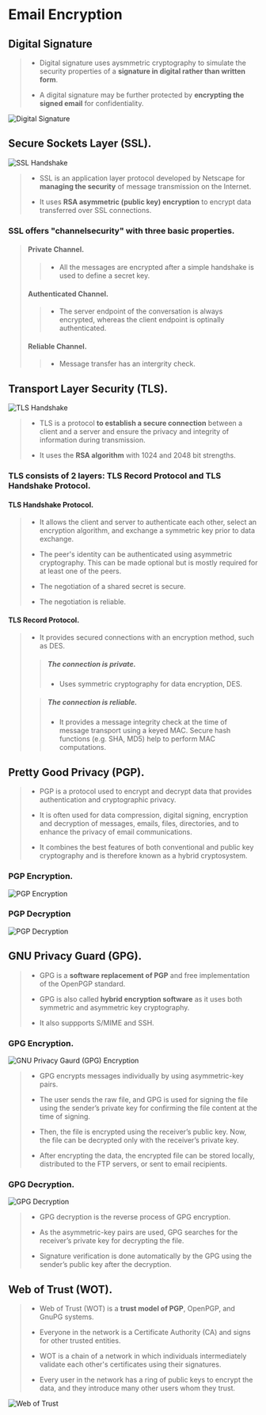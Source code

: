# Email Encryption

## Digital Signature
>
> - Digital signature uses aysmmetric cryptography to simulate the security properties of a **signature in digital rather than written form**. 
>
> - A digital signature may be further protected by **encrypting the signed email** for confidentiality. 

![Digital Signature](/Cryptography/Email-Encryption/images/Digital-Signature.png) 


## Secure Sockets Layer (SSL).

![SSL Handshake](/Cryptography/Email-Encryption/images/SSL.png) 

>
> - SSL is an application layer protocol developed by Netscape for **managing the security** of message transmission on the Internet. 
>
> - It uses **RSA asymmetric (public key) encryption** to encrypt data transferred over SSL connections. 
> 
### SSL offers "channelsecurity" with three basic properties. 
>
> #### Private Channel. 
>
>> - All the messages are encrypted after a simple handshake is used to define a secret key. 
>
> #### Authenticated Channel. 
>
>> - The server endpoint of the conversation is always encrypted, whereas the client endpoint is optinally authenticated. 
>
> #### Reliable Channel. 
> 
>> - Message transfer has an intergrity check. 


## Transport Layer Security (TLS). 

![TLS Handshake](/Cryptography/Email-Encryption/images/TLS.png) 

>
> - TLS is a protocol **to establish a secure connection** between a client and a server and ensure the privacy and integrity of information during transmission. 
>
> - It uses the **RSA algorithm** with 1024 and 2048 bit strengths. 

### TLS consists of 2 layers: TLS Record Protocol and TLS Handshake Protocol. 

#### TLS Handshake Protocol. 
>
> - It allows the client and server to authenticate each other, select an encryption algorithm, and exchange a symmetric key prior to data exchange. 
>
> - The peer's identity can be authenticated using asymmetric cryptography. This can be made optional but is mostly required for at least one of the peers. 
>
> - The negotiation of a shared secret is secure. 
> 
> - The negotiation is reliable. 

#### TLS Record Protocol. 
> 
> - It provides secured connections with an encryption method, such as DES. 
>
>> ##### The connection is private. 
>>
>> - Uses symmetric cryptography for data encryption, DES. 
>
>> ##### The connection is reliable. 
>>
>> - It provides a message integrity check at the time of message transport using a keyed MAC. Secure hash functions (e.g. SHA, MD5) help to perform MAC computations. 


## Pretty Good Privacy (PGP). 

> - PGP is a protocol used to encrypt and decrypt data that provides authentication and cryptographic privacy. 
>
> - It is often used for data compression, digital signing, encryption and decryption of messages, emails, files, directories, and to enhance the privacy of email communications. 
>
> - It combines the best features of both conventional and public key cryptography and is therefore known as a hybrid cryptosystem.

### PGP Encryption.  

![PGP Encryption](/Cryptography/Email-Encryption/images/PGP.png) 

### PGP Decryption

![PGP Decryption](/Cryptography/Email-Encryption/images/PGP-decryption.png) 


## GNU Privacy Guard (GPG). 

> - GPG is a **software replacement of PGP** and free implementation of the OpenPGP standard. 
>
> - GPG is also called **hybrid encryption software** as it uses both symmetric and asymmetric key cryptography. 
>
> - It also suppports S/MIME and SSH. 

### GPG Encryption.

![GNU Privacy Gaurd (GPG) Encryption](/Crpytography/Email-Encryption/images/GPG-Encryption.png)  

> - GPG encrypts messages individually by using asymmetric-key pairs. 
>
> - The user sends the raw file, and GPG is used for signing the file using the sender’s private key for confirming the file content at the time of signing. 
>
> - Then, the file is encrypted using the receiver’s public key. Now, the file can be decrypted only with the receiver’s private key. 
>
> - After encrypting the data, the encrypted file can be stored locally, distributed to the FTP servers, or sent to email recipients. 

### GPG Decryption. 

![GPG Decryption](/Cryptography/Email-Encryption/images/GPG-Decryption.png) 

> - GPG decryption is the reverse process of GPG encryption. 
>
> - As the asymmetric-key pairs are used, GPG searches for the receiver’s private key for decrypting the file. 
>
> - Signature verification is done automatically by the GPG using the sender’s public key after the decryption. 


## Web of Trust (WOT). 

> - Web of Trust (WOT) is a **trust model of PGP**, OpenPGP, and GnuPG systems. 
> 
> - Everyone in the network is a Certificate Authority (CA) and signs for other trusted entities. 
> 
> - WOT is a chain of a network in which individuals intermediately validate each other's certificates using their signatures. 
>
> - Every user in the network has a ring of public keys to encrypt the data, and they introduce many other users whom they trust. 

![Web of Trust](/Cryptography/Email-Encryption/images/WoT.png) 


